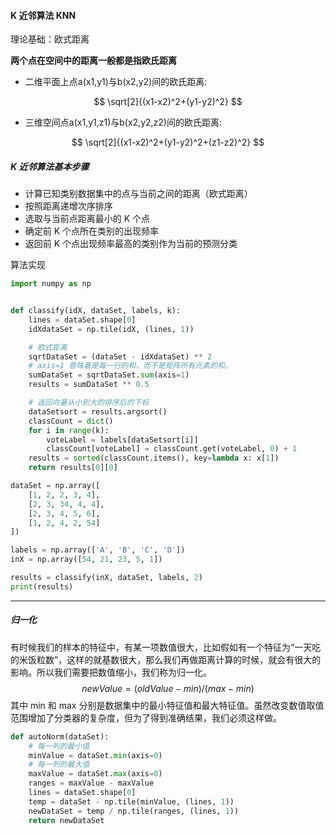 #### K 近邻算法 KNN

理论基础：欧式距离

**两个点在空间中的距离一般都是指欧氏距离**

- 二维平面上点a(x1,y1)与b(x2,y2)间的欧氏距离:

$$
\sqrt[2]{(x1-x2)^2+(y1-y2)^2}
$$

- 三维空间点a(x1,y1,z1)与b(x2,y2,z2)间的欧氏距离:

$$
\sqrt[2]{(x1-x2)^2+(y1-y2)^2+(z1-z2)^2}
$$



##### K 近邻算法基本步骤

- 计算已知类别数据集中的点与当前之间的距离（欧式距离）
- 按照距离递增次序排序
- 选取与当前点距离最小的 K 个点
- 确定前 K 个点所在类别的出现频率
- 返回前 K 个点出现频率最高的类别作为当前的预测分类

算法实现

```python
import numpy as np


def classify(idX, dataSet, labels, k):
    lines = dataSet.shape[0]
    idXdataSet = np.tile(idX, (lines, 1))

    # 欧式距离
    sqrtDataSet = (dataSet - idXdataSet) ** 2
    # axis=1 意味着是每一行的和，而不是矩阵所有元素的和。
    sumDataSet = sqrtDataSet.sum(axis=1)
    results = sumDataSet ** 0.5

    # 返回向量从小到大的排序后的下标
    dataSetsort = results.argsort()
    classCount = dict()
    for i in range(k):
        voteLabel = labels[dataSetsort[i]]
        classCount[voteLabel] = classCount.get(voteLabel, 0) + 1
    results = sorted(classCount.items(), key=lambda x: x[1])
    return results[0][0]

dataSet = np.array([
    [1, 2, 2, 3, 4],
    [2, 3, 34, 4, 4],
    [2, 3, 4, 5, 6],
    [1, 2, 4, 2, 54]
])

labels = np.array(['A', 'B', 'C', 'D'])
inX = np.array([54, 21, 23, 5, 1])

results = classify(inX, dataSet, labels, 2)
print(results)

```

---

##### 归一化

有时候我们的样本的特征中，有某一项数值很大，比如假如有一个特征为“一天吃的米饭粒数”，这样的就基数很大，那么我们再做距离计算的时候，就会有很大的影响。所以我们需要把数值缩小，我们称为归一化。
$$
newValue = (oldValue-min)/(max-min)
$$
其中 min 和 max 分别是数据集中的最小特征值和最大特征值。虽然改变数值取值范围增加了分类器的复杂度，但为了得到准确结果，我们必须这样做。

```python
def autoNorm(dataSet):
    # 每一列的最小值
    minValue = dataSet.min(axis=0)
    # 每一列的最大值
    maxValue = dataSet.max(axis=0)
    ranges = maxValue - maxValue
    lines = dataSet.shape[0]
    temp = dataSet - np.tile(minValue, (lines, 1))
    newDataSet = temp / np.tile(ranges, (lines, 1))
    return newDataSet

```

